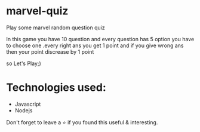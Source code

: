 # marvel-quiz
Play some marvel random question quiz

In this game you have 10 question and every question has 5 option you have to choose one .every right ans you get 1 point and if you give wrong ans then your point discrease by 1 point

so Let's Play;)

# Technologies used:

 * Javascript
 * Nodejs

Don't forget to leave a ⭐ if you found this useful & interesting.

